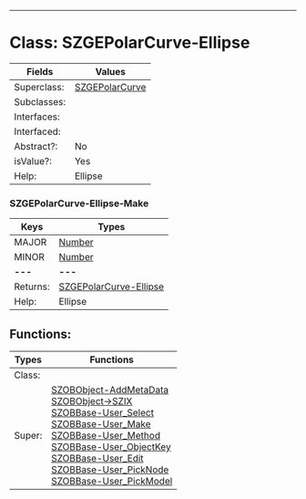 ---------

# Class:	SZGEPolarCurve-Ellipse

| Fields | Values |
| --------- | --------- |
| Superclass: | [SZGEPolarCurve](SZGEPolarCurve.html) |
| Subclasses: |  |
| Interfaces: |  |
| Interfaced: |  |
| Abstract?: | No |
| isValue?: | Yes |
| Help: | Ellipse |

### SZGEPolarCurve-Ellipse-Make

| Keys | Types |
| --------- | --------- |
| MAJOR | [Number](Number.html) |
| MINOR | [Number](Number.html) |
| **---** | **---** |
| Returns: | [SZGEPolarCurve-Ellipse](SZGEPolarCurve-Ellipse.html) |
| Help: | Ellipse |


## Functions:

| Types | Functions |
| --------- | --------- |
| Class: |  |
| Super: | [SZOBObject-AddMetaData](SZOBObject.html) <br> [SZOBObject->SZIX](SZOBObject.html) <br> [SZOBBase-User_Select](SZOBBase.html) <br> [SZOBBase-User_Make](SZOBBase.html) <br> [SZOBBase-User_Method](SZOBBase.html) <br> [SZOBBase-User_ObjectKey](SZOBBase.html) <br> [SZOBBase-User_Edit](SZOBBase.html) <br> [SZOBBase-User_PickNode](SZOBBase.html) <br> [SZOBBase-User_PickModel](SZOBBase.html) |


